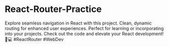 # React-Router-Practice
Explore seamless navigation in React with this project. Clean, dynamic routing for enhanced user experiences. Perfect for learning or incorporating into your projects. Check out the code and elevate your React development! 🚀💻 #ReactRouter #WebDev
